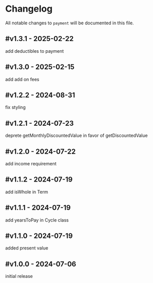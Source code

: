 # Changelog

All notable changes to `payment` will be documented in this file.

## #v1.3.1 - 2025-02-22

add deductibles to payment

## #v1.3.0 - 2025-02-15

add add on fees

## #v1.2.2 - 2024-08-31

fix styling

## #v1.2.1 - 2024-07-23

deprete getMonthlyDiscountedValue in favor of getDiscountedValue

## #v1.2.0 - 2024-07-22

add income requirement

## #v1.1.2 - 2024-07-19

add isWhole in Term

## #v1.1.1 - 2024-07-19

add yearsToPay in Cycle class

## #v1.1.0 - 2024-07-19

added present value

## #v1.0.0 - 2024-07-06

initial release
